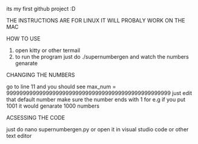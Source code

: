 its my first github project :D

THE INSTRUCTIONS ARE FOR LINUX IT WILL PROBALY WORK ON THE MAC

HOW TO USE 

1. open kitty or other termail
2. to run the program just do ./supernumbergen and watch the numbers genarate

CHANGING THE NUMBERS 

go to line 11 and you should see max_num = 99999999999999999999999999999999999999999999999999 just edit that default number make sure the number ends with 1 for e.g if you put 1001 it would genarate 1000 numbers 

ACSESSING THE CODE

just do nano supernumbergen.py or open it in visual studio code or other text editor 


